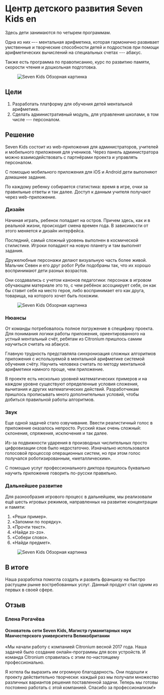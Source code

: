 # Центр детского развития Seven Kids en

Здесь дети занимаются по четырем программам.

Одна из них –-- ментальная арифметика, которая гармонично развивает умственные и творческие способности детей и подростков при помощи арифметических вычислений на специальных счетах --- абакус.

Также есть программа по правописанию, курс по развитию памяти, скорости чтения и дошкольная подготовка.

<figure>
    <img src="{{ site.baseurl }}/assets/img/projects/seven-kids/seven-kids-1-welcome.png" alt="Seven Kids Обзорная картинка"/>
</figure>

## Цели

1. Разработать платформу для обучения детей ментальной арифметике.
2. Сделать административный модуль, для управления школами, в том числе --- персоналом.

## Решение

Seven Kids состоит из web-приложения для администраторов, учителей и мобильного приложения для учеников.
Через панель администратора можно взаимодействовать с партнёрами проекта и управлять персоналом.

С помощью мобильного приложения для iOS и Android дети выполняют домашнее задание. 

По каждому ребенку собирается статистика: время в игре, очки за правильные ответы и так далее. Доступ к данным учителя получают через web-приложение.

### Дизайн

Начиная играть, ребенок попадает на остров. Причем здесь, как и в реальной жизни, происходит смена времен года.
В зависимости от этого меняется и дизайн интерфейса.

Последний, самый сложный уровень выполнен в космической стилистике. Игроки попадают на новую планету и там выполнят задания. 

Дружелюбные персонажи делают визуальную часть более живой.
Мальчик Севен и его друг робот Руби подобраны так, что их хорошо воспринимают дети разных возрастов.

Они создавались с учетом канонов педагогики: персонаж в игровом обучающем материале это то, с чем ребёнок ассоциирует себя, он как бы ставит себя на место героя, либо воспринимает его как друга, товарища, на которого хочет быть похожим.

<figure>
    <img src="{{ site.baseurl }}/assets/img/projects/seven-kids/seven-kids-2-overview.png" alt="Seven Kids Обзорная картинка"/>
</figure>

### Нюансы

От команды потребовалось полное погружение в специфику проекта. Для понимания логики работы приложения, ориентированного на устный ментальный счёт, ребятам из Citronium пришлось самим научиться считать на абакусе.

Главную трудность представляла синхронизация сложных алгоритмов приложения с используемой в ментальной арифметике системой обучения счёту. Научить человека считать по методу ментальной арифметики намного проще, чем приложение.

В проекте есть несколько уровней математических примеров и на каждом уровне существуют определенные условия сложения, вычитания и других математических действий. Разработчикам пришлось прописывать много дополнительных условий, чтобы добиться правильной работы алгоритмов.

### Звук

Еще одной задачей стало озвучивание. Ввести реалистичный голос в приложение оказалось непросто. Русский язык очень сложный: склонения, спряжения, исключения и так далее.

Из-за подвижности ударения в производных числительных просто цифровизации слов было недостаточно. Изначально использовался голосовой процессор операционных систем, но при этом голос получался роботизированным, «металлическим».

С помощью услуг профессионального диктора пришлось буквально научить приложение говорить по-русски правильно.

### Дальнейшее развитие

Для разнообразия игрового процесс в дальнейшем, мы реализовали ещё шесть игровых режимов, направленных на развитие концентрации и памяти:

1. «Реши пример».
1. «Запомни по порядку».
1. «Прочти текст».
1. «Найди zo-zo».
1. «Собери слово».
1. «Найди предмет».

<figure>
    <img src="{{ site.baseurl }}/assets/img/projects/seven-kids/seven-kids-3-game.png" alt="Seven Kids Обзорная картинка"/>
</figure>

## В итоге

Наша разработка помогла создать и развить франшизу на быстро растущем рынке востребованных услуг. Данный продукт стал одним из первых в своей сфере.

## Отзыв

### Елена Рогачёва
#### Основатель сети Seven Kids, Магистр гуманитарных наук Манчестерского университета Великобритании

«Мы начали работу с компанией Citronium весной 2017 года. Наша задачей было создание онлайн-программы для всех устройств. И команда Citronium справилась с этим по-настоящему профессионально.

Я хотела бы выразить им огромную благодарность. Они подошли к проекту действительно творчески: каждый раз мы получали множество различных вариантов решения поставленной задачи. Теперь мы готовы постоянно работать с этой компанией. Спасибо за профессионализм!»

